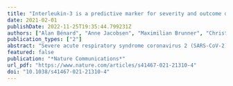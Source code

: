 ```yaml
---
title: "Interleukin-3 is a predictive marker for severity and outcome during SARS-CoV-2 infections"
date: 2021-02-01
publishDate: 2022-11-25T19:35:44.799231Z
authors: ["Alan Bénard", "Anne Jacobsen", "Maximilian Brunner", "Christian Krautz", "Bettina Klösch", "Izabela Swierzy", "Elisabeth Naschberger", "Malgorzata J. Podolska", "Dina Kouhestani", "Paul David", "Torsten Birkholz", "Ixchel Castellanos", "Denis Trufa", "Horia Sirbu", "Marcel Vetter", "Andreas E. Kremer", "Kai Hildner", "Andreas Hecker", "Fabian Edinger", "Matthias Tenbusch", "Petra Mühl-Zürbes", "Alexander Steinkasserer", "Enrico Richter", "Hendrik Streeck", "Marc M. Berger", "Thorsten Brenner", "Markus A. Weigand", "Filip K. Swirski", "Georg Schett", "Robert Grützmann", "Georg F. Weber"]
publication_types: ["2"]
abstract: "Severe acute respiratory syndrome coronavirus 2 (SARS-CoV-2) is a worldwide health threat. In a prospective multicentric study, we identify IL-3 as an independent prognostic marker for the outcome during SARS-CoV-2 infections. Specifically, low plasma IL-3 levels is associated with increased severity, viral load, and mortality during SARS-CoV-2 infections. Patients with severe COVID-19 exhibit also reduced circulating plasmacytoid dendritic cells (pDCs) and low plasma IFNα and IFNλ levels when compared to non-severe COVID-19 patients. In a mouse model of pulmonary HSV-1 infection, treatment with recombinant IL-3 reduces viral load and mortality. Mechanistically, IL-3 increases innate antiviral immunity by promoting the recruitment of circulating pDCs into the airways by stimulating CXCL12 secretion from pulmonary CD123+ epithelial cells, both, in mice and in COVID-19 negative patients exhibiting pulmonary diseases. This study identifies IL-3 as a predictive disease marker for SARS-CoV-2 infections and as a potential therapeutic target for pulmunory viral infections."
featured: false
publication: "*Nature Communications*"
url_pdf: "https://www.nature.com/articles/s41467-021-21310-4"
doi: "10.1038/s41467-021-21310-4"
---
```


